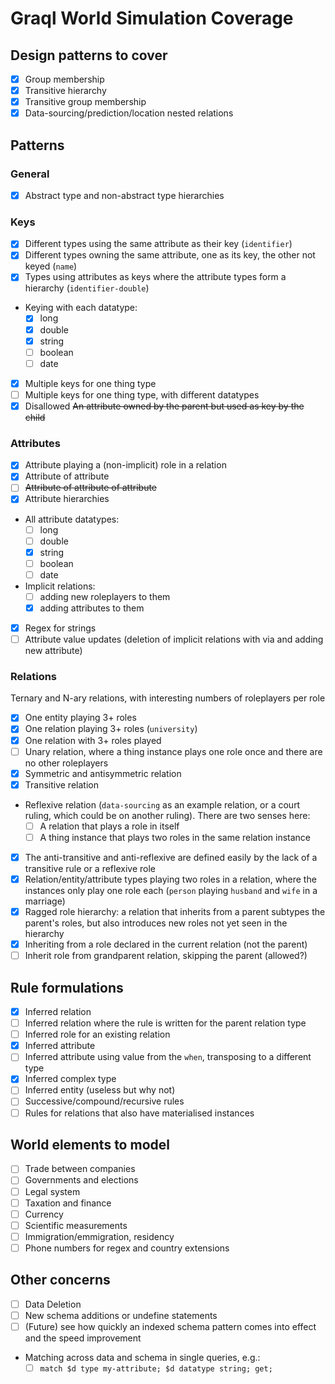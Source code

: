 # Graql World Simulation Coverage

## Design patterns to cover

- [x] Group membership
- [x] Transitive hierarchy
- [x] Transitive group membership
- [x] Data-sourcing/prediction/location nested relations

## Patterns

### General

- [x] Abstract type and non-abstract type hierarchies
### Keys 
- [x] Different types using the same attribute as their key (`identifier`)
- [x] Different types owning the same attribute, one as its key, the other not keyed (`name`)
- [x] Types using attributes as keys where the attribute types form a hierarchy (`identifier-double`)
- Keying with each datatype:
	- [x] long
	- [x] double
	- [x] string
	- [ ] boolean
	- [ ] date
- [x] Multiple keys for one thing type
- [ ] Multiple keys for one thing type, with different datatypes
- [x] Disallowed ~~An attribute owned by the parent but used as key by the child~~

### Attributes

- [x] Attribute playing a (non-implicit) role in a relation
- [x] Attribute of attribute
- [ ] ~~Attribute of attribute of attribute~~
- [x] Attribute hierarchies
- All attribute datatypes:
	- [ ] long
	- [ ] double
	- [x] string
	- [ ] boolean
	- [ ] date
- Implicit relations:
  - [ ] adding new roleplayers to them
  - [x] adding attributes to them
- [x] Regex for strings
- [ ] Attribute value updates (deletion of implicit relations with via and adding new attribute)

### Relations

Ternary and N-ary relations, with interesting numbers of roleplayers per role

- [x] One entity playing 3+ roles
- [x] One relation playing 3+ roles (`university`)
- [x] One relation with 3+ roles played
- [ ] Unary relation, where a thing instance plays one role once and there are no other roleplayers
- [x] Symmetric and antisymmetric relation
- [x] Transitive relation
- Reflexive relation (`data-sourcing` as an example relation, or a court ruling, which could be on another ruling). There are two senses here:
	- [ ] A relation that plays a role in itself
	- [ ] A thing instance that plays two roles in the same relation instance
- [x] The anti-transitive and anti-reflexive are defined easily by the lack of a transitive rule or a reflexive role
- [x] Relation/entity/attribute types playing two roles in a relation, where the instances only play one role each (`person` playing `husband` and `wife` in a marriage)
- [x] Ragged role hierarchy: a relation that inherits from a parent subtypes the parent's roles, but also introduces new roles not yet seen in the hierarchy
- [x] Inheriting from a role declared in the current relation (not the parent)
- [ ] Inherit role from grandparent relation, skipping the parent (allowed?)

## Rule formulations
- [x] Inferred relation
- [ ] Inferred relation where the rule is written for the parent relation type
- [ ] Inferred role for an existing relation
- [x] Inferred attribute
- [ ] Inferred attribute using value from the `when`, transposing to a different type
- [x] Inferred complex type
- [ ] Inferred entity (useless but why not)
- [ ] Successive/compound/recursive rules
- [ ] Rules for relations that also have materialised instances

## World elements to model

- [ ] Trade between companies
- [ ] Governments and elections
- [ ] Legal system
- [ ] Taxation and finance
- [ ] Currency
- [ ] Scientific measurements
- [ ] Immigration/emmigration, residency
- [ ] Phone numbers for regex and country extensions

## Other concerns

- [ ] Data Deletion
- [ ] New schema additions or undefine statements
- [ ] (Future) see how quickly an indexed schema pattern comes into effect and the speed improvement
- Matching across data and schema in single queries, e.g.:
  - [ ] `match $d type my-attribute; $d datatype string; get;`